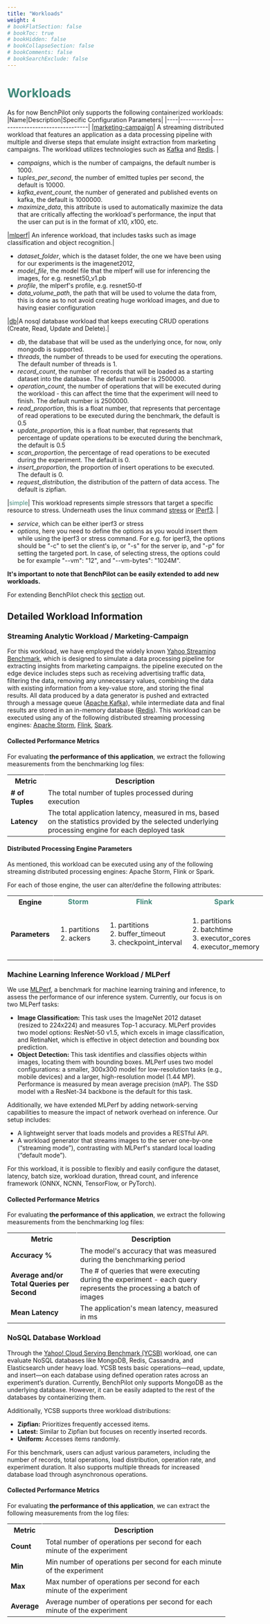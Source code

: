 ```yaml
---
title: "Workloads"
weight: 4
# bookFlatSection: false
# bookToc: true
# bookHidden: false
# bookCollapseSection: false
# bookComments: false
# bookSearchExclude: false
---
```

# <strong style="color: #40897B">Workloads</strong>
As for now BenchPilot only supports the following containerized workloads:
|Name|Description|Specific Configuration Parameters|
|----|-----------|---------------------------------|
|<span style="color: #40897B">[marketing-campaign](#ysb)</span>| A streaming distributed workload that features an application as a data processing pipeline with multiple and diverse steps that emulate insight extraction from marketing campaigns. The workload utilizes technologies such as [Kafka](https://kafka.apache.org/) and [Redis](https://redis.io/). | <ul><li><i>campaigns</i>, which is the number of campaigns, the default number is 1000.</li><li><i>tuples_per_second</i>, the number of emitted tuples per second, the default is 10000.</li> <li><i>kafka_event_count</i>, the number of generated and published events on kafka, the default is 1000000.</li> <li><i>maximize_data</i>, this attribute is used to automatically maximize the data that are critically affecting the workload's performance, the input that the user can put is in the format of x10, x100, etc.</li></ul>
|<span style="color: #40897B">[mlperf](#mlperf)</span>| An inference workload, that includes tasks such as image classification and object recognition.| <ul><li><i>dataset_folder</i>, which is the dataset folder, the one we have been using for our experiments is the imagenet2012,</li> <li><i>model_file</i>, the model file that the mlperf will use for inferencing the images, for e.g. resnet50_v1.pb</li><li><i>profile</i>, the mlperf's profile, e.g. resnet50-tf</li> <li><i>data_volume_path</i>, the path that will be used to volume the data from, this is done as to not avoid creating huge workload images, and due to having easier configuration</li></ul>
|<span style="color: #40897B">[db](#ycsb)</span>|A nosql database workload that keeps executing CRUD operations (Create, Read, Update and Delete).|<ul><li><i>db</i>, the database that will be used as the underlying once, for now, only mongodb is supported.</li><li><i>threads</i>, the number of threads to be used for executing the operations. The default number of threads is 1.</li><li><i>record_count</i>, the number of records that will be loaded as a starting dataset into the database. The default number is 2500000.</li> <li><i>operation_count</i>, the number of operations that will be executed during the workload - this can affect the time that the experiment will need to finish. The default number is 2500000.</li> <li><i>read_proportion</i>, this is a float number, that represents that percentage of read operations to be executed during the benchmark, the default is 0.5</li>  <li><i>update_proportion</i>, this is a float number, that represents that percentage of update operations to be executed during the benchmark, the default is 0.5</li>  <li><i>scan_proportion</i>, the percentage of read operations to be executed during the experiment. The default is 0.</li> <li><i>insert_proportion</i>, the proportion of insert operations to be executed. The default is 0.</li> <li><i>request_distribution</i>, the distribution of the pattern of data access. The default is zipfian.</li></ul>
|<span style="color: #40897B">simple</span>| This workload represents simple stressors that target a specific resource to stress. Underneath uses the linux command [stress](https://linux.die.net/man/1/stress) or [IPerf3](https://man.archlinux.org/man/iperf3.1.en). | <ul><li><i>service</i>, which can be either iperf3 or stress </li><li><i>options</i>, here you need to define the options as you would insert them while using the iperf3 or stress command. For e.g. for iperf3, the options should be "-c" to set the client's ip, or "-s" for the server ip, and "-p" for setting the targeted port. In case, of selecting stress, the options could be for example "--vm": "12", and "--vm-bytes": "1024M".</li></ul>

<strong>It's important to note that BenchPilot can be easily extended to add new workloads.</strong> 

For extending BenchPilot check this <a href="https://ucy-linc-lab.github.io/BenchPilot/docs/getting-framework/">section</a> out.

## <strong>Detailed Workload Information</strong>

### <strong id="ysb">Streaming Analytic Workload / Marketing-Campaign</strong>
For this workload, we have employed the widely known [Yahoo Streaming Benchmark](https://github.com/yahoo/streaming-benchmarks), which is designed to simulate a data processing pipeline for extracting insights from marketing campaigns. the pipeline executed on the edge device includes steps such as receiving advertising traffic data, filtering the data, removing any unnecessary values, combining the data with existing information from a key-value store, and storing the final results. All data produced by a data generator is pushed and extracted through a message queue ([Apache Kafka](https://kafka.apache.org/)), while intermediate data and final results are stored in an in-memory database ([Redis](https://redis.io/)).
This workload can be executed using any of the following distributed streaming processing engines: [Apache Storm](https://storm.apache.org/), [Flink](https://flink.apache.org/), [Spark](https://spark.apache.org/). 

#### <strong>Collected Performance Metrics</strong>
For evaluating <strong>the performance of this application</strong>, we extract the following measurements from the benchmarking log files:
<table>
  <tr align="center" style="border-bottom: 0.5px solid grey">
    <th style="border-right: 1px solid white; border-bottom: 0.5px solid white">Metric</th>
    <th style="border-bottom: 0.5px solid white">Description</th>
  <tr>
    <td><strong># of Tuples</strong></td>
    <td>The total number of tuples processed during execution</td>
  </tr>
  <tr>
    <td><strong>Latency</strong></td>
    <td>The total application latency, measured in ms, based on the statistics provided by the selected underlying processing engine for each deployed task</td>
  </tr>
</table>

#### <strong>Distributed Processing Engine Parameters</strong>
As mentioned, this workload can be executed using any of the following streaming distributed processing engines: Apache Storm, Flink or Spark. 

For each of those engine, the user can alter/define the following attributes:
<table style="overflow: visible" >
  <tr align="center" style="border-bottom: 0.5px solid grey">
    <th style="border-right: 1px solid white; border-bottom: 0.5px solid white">Engine</th>
    <td style="border-bottom: 0.5px solid white; color: #40897B"><strong>Storm</strong></td>
    <td style="border-bottom: 0.5px solid white; color: #40897B"><strong>Flink</strong></td>
    <td style="border-bottom: 0.5px solid white; color: #40897B"><strong>Spark</strong></td>
  </tr>
  <tr>
    <th style="border-right: 1px solid white; border-bottom: none">Parameters</th>
    <td><ol><li>partitions</li><li>ackers</li></ol></td>
    <td><ol><li>partitions</li><li>buffer_timeout</li><li>checkpoint_interval</li></ol></td>
    <td><ol><li>partitions</li><li>batchtime</li><li>executor_cores</li><li>executor_memory</li></ol></td>
  </tr>
</table>

### <strong id="mlperf">Machine Learning Inference Workload / MLPerf</strong>

We use [MLPerf](https://github.com/mlcommons/inference), a benchmark for machine learning training and inference, to assess the performance of our inference system. Currently, our focus is on two MLPerf tasks:
- <strong>Image Classification:</strong> This task uses the ImageNet 2012 dataset (resized to 224x224) and measures Top-1 accuracy. MLPerf provides two model options: ResNet-50 v1.5, which excels in image classification, and RetinaNet, which is effective in object detection and bounding box prediction.
- <strong>Object Detection:</strong> This task identifies and classifies objects within images, locating them with bounding boxes. MLPerf uses two model configurations: a smaller, 300x300 model for low-resolution tasks (e.g., mobile devices) and a larger, high-resolution model (1.44 MP). Performance is measured by mean average precision (mAP). The SSD model with a ResNet-34 backbone is the default for this task.

Additionally, we have extended MLPerf by adding network-serving capabilities to measure the impact of network overhead on inference. Our setup includes:

- A lightweight server that loads models and provides a RESTful API.
- A workload generator that streams images to the server one-by-one (“streaming mode”), contrasting with MLPerf's standard local loading (“default mode”).

For this workload, it is possible to flexibly and easily configure the dataset, latency, batch size, workload duration, thread count, and inference framework (ONNX, NCNN, TensorFlow, or PyTorch).
#### <strong>Collected Performance Metrics</strong>
For evaluating <strong>the performance of this application</strong>, we extract the following measurements from the benchmarking log files:
<table>
  <tr align="center" style="border-bottom: 0.5px solid grey">
    <th style="border-right: 1px solid white; border-bottom: 0.5px solid white">Metric</th>
    <th style="border-bottom: 0.5px solid white">Description</th>
  <tr>
    <td><strong>Accuracy %</strong></td>
    <td>The model's accuracy that was measured during the benchmarking period</td>
  </tr>
  <tr>
    <td><strong>Average and/or Total Queries per Second</strong></td>
    <td>The # of queries that were executing during the experiment - each query represents the processing a batch of images</td>
  </tr>
  <tr>
    <td><strong>Mean Latency</strong></td>
    <td>The application's mean latency, measured in ms</td>
  </tr>
</table>

### <strong id="ycsb">NoSQL Database Workload</strong>
Through the [Yahoo! Cloud Serving Benchmark (YCSB)](https://github.com/brianfrankcooper/YCSB) workload, one can evaluate NoSQL databases like MongoDB, Redis, Cassandra, and Elasticsearch under heavy load. YCSB tests basic operations—read, update, and insert—on each database using defined operation rates across an experiment’s duration.
Currently, BenchPilot only supports MongoDB as the underlying database. However, it can be easily adapted to the rest of the databases by containerizing them.

Additionally, YCSB supports three workload distributions:
- <strong>Zipfian:</strong> Prioritizes frequently accessed items.
- <strong>Latest:</strong> Similar to Zipfian but focuses on recently inserted records.
- <strong>Uniform:</strong> Accesses items randomly.

For this benchmark, users can adjust various parameters, including the number of records, total operations, load distribution, operation rate, and experiment duration. It also supports multiple threads for increased database load through asynchronous operations.

#### <strong>Collected Performance Metrics</strong>
For evaluating <strong>the performance of this application</strong>, we can extract the following measurements from the log files:
<table>
  <tr align="center" style="border-bottom: 0.5px solid grey">
    <th style="border-right: 1px solid white; border-bottom: 0.5px solid white">Metric</th>
    <th style="border-bottom: 0.5px solid white">Description</th>
  <tr>
    <td><strong>Count</strong></td>
    <td>Total number of operations per second for each minute of the experiment</td>
  </tr>
  <tr>
    <td><strong>Min</strong></td>
    <td>Min number of operations per second for each minute of the experiment</td>
  </tr>
  <tr>
    <td><strong>Max</strong></td>
    <td>Max number of operations per second for each minute of the experiment</td>
  </tr>
    <tr>
    <td><strong>Average</strong></td>
    <td>Average number of operations per second for each minute of the experiment</td>
  </tr>
</table>
